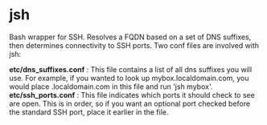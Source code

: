 jsh
===

Bash wrapper for SSH. Resolves a FQDN based on a set of DNS suffixes, then determines connectivity to SSH ports.
Two conf files are involved with jsh:

**etc/dns_suffixes.conf**
: This file contains a list of all dns suffixes you will use. For example, if you wanted to look up mybox.localdomain.com, you would place .localdomain.com in this file and run 'jsh mybox'.
**etc/ssh_ports.conf**
: This file indicates which ports it should check to see are open. This is in order, so if you want an optional port checked before the standard SSH port, place it earlier in the file.
